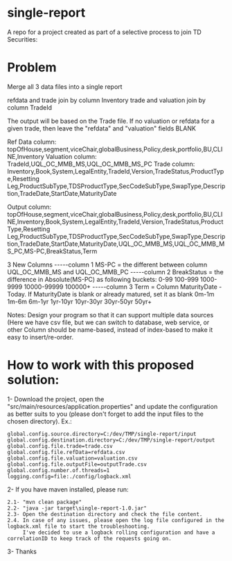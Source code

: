 # single-report
A repo for a project created as part of a selective process to join TD Securities:


# Problem
Merge all 3 data files into a single report

refdata and trade join by column Inventory
trade and valuation join by column TradeId

The output will be based on the Trade file.  If no valuation or refdata for a given trade, then leave the "refdata" and "valuation" fields BLANK

Ref Data column:
topOfHouse,segment,viceChair,globalBusiness,Policy,desk,portfolio,BU,CLINE,Inventory
Valuation column:
TradeId,UQL_OC_MMB_MS,UQL_OC_MMB_MS_PC
Trade column:
Inventory,Book,System,LegalEntity,TradeId,Version,TradeStatus,ProductType,Resetting Leg,ProductSubType,TDSProductType,SecCodeSubType,SwapType,Description,TradeDate,StartDate,MaturityDate

Output column:
topOfHouse,segment,viceChair,globalBusiness,Policy,desk,portfolio,BU,CLINE,Inventory,Book,System,LegalEntity,TradeId,Version,TradeStatus,ProductType,Resetting Leg,ProductSubType,TDSProductType,SecCodeSubType,SwapType,Description,TradeDate,StartDate,MaturityDate,UQL_OC_MMB_MS,UQL_OC_MMB_MS_PC,MS-PC,BreakStatus,Term


3 New Columns
-----column 1 
MS-PC = the different between column UQL_OC_MMB_MS and UQL_OC_MMB_PC
-----column 2
BreakStatus = the difference in Absolute(MS-PC) as following buckets:
0-99
100-999
1000-9999
10000-99999
100000+
-----column 3
Term = Column MaturityDate - Today. If MaturityDate is blank or already matured, set it as blank
0m-1m
1m-6m
6m-1yr
1yr-10yr
10yr-30yr
30yr-50yr
50yr+

Notes:
Design your program so that it can support multiple data sources (Here we have csv file, but we can switch to database, web service, or other 
Column should be name-based, instead of index-based to make it easy to insert/re-order.


# How to work with this proposed solution:
1- Download the project, open the "src/main/resources/application.properties" and update the configuration as better suits to you (please don't forget to add the input files to the chosen directory). Ex.:

    global.config.source.directory=C:/dev/TMP/single-report/input
    global.config.destination.directory=C:/dev/TMP/single-report/output
    global.config.file.trade=trade.csv
    global.config.file.refData=refdata.csv
    global.config.file.valuation=valuation.csv
    global.config.file.outputFile=outputTrade.csv
    global.config.number.of.threads=1
    logging.config=file:./config/logback.xml

2- If you have maven installed, please run:

    2.1- "mvn clean package"
    2.2- "java -jar target\single-report-1.0.jar"
    2.3- Open the destination directory and check the file content.
    2.4. In case of any issues, please open the log file configured in the logback.xml file to start the troubleshooting. 
         I've decided to use a logback rolling configuration and have a correlationID to keep track of the requests going on.
    
3- Thanks
